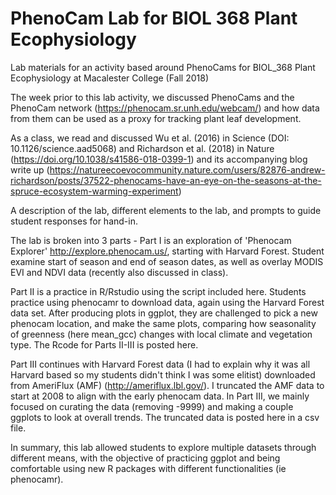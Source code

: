 # PhenoCam Lab for BIOL 368 Plant Ecophysiology
Lab materials for an activity based around PhenoCams for BIOL_368 Plant Ecophysiology at Macalester College (Fall 2018)

The week prior to this lab activity, we discussed PhenoCams and the PhenoCam network (https://phenocam.sr.unh.edu/webcam/) and how data from them can be used as a proxy for tracking plant leaf development. 

As a class, we read and discussed Wu et al. (2016) in Science (DOI: 10.1126/science.aad5068) and Richardson et al. (2018) in Nature (https://doi.org/10.1038/s41586-018-0399-1) and its accompanying blog write up (https://natureecoevocommunity.nature.com/users/82876-andrew-richardson/posts/37522-phenocams-have-an-eye-on-the-seasons-at-the-spruce-ecosystem-warming-experiment)  

A description of the lab, different elements to the lab, and prompts to guide student responses for hand-in. 

The lab is broken into 3 parts - Part I is an exploration of 'Phenocam Explorer' http://explore.phenocam.us/, starting with Harvard Forest. Student examine start of season and end of season dates, as well as overlay MODIS EVI and NDVI data (recently also discussed in class). 

Part II is a practice in R/Rstudio using the script included here. Students practice using phenocamr to download data, again using the Harvard Forest data set. After producing plots in ggplot, they are challenged to pick a new phenocam location, and make the same plots, comparing how seasonality of greenness (here mean_gcc) changes with local climate and vegetation type.
The Rcode for Parts II-III is posted here. 

Part III continues with Harvard Forest data (I had to explain why it was all Harvard based so my students didn't think I was some elitist) downloaded from AmeriFlux (AMF) (http://ameriflux.lbl.gov/). I truncated the AMF data to start at 2008 to align with the early phenocam data. In Part III, we mainly focused on curating the data (removing -9999) and making a couple ggplots to look at overall trends. The truncated data is posted here in a csv file. 

In summary, this lab allowed students to explore multiple datasets through different means, with the objective of practicing ggplot and being comfortable using new R packages with different functionalities (ie phenocamr). 

